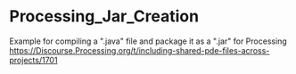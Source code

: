 # Processing_Jar_Creation
Example for compiling a ".java" file and package it as a ".jar" for Processing  
https://Discourse.Processing.org/t/including-shared-pde-files-across-projects/1701
